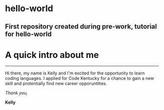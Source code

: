 # hello-world
First repository created during pre-work, tutorial for hello-world
---
# A quick intro about me
---
Hi there, my name is Kelly and I'm excited for the opportunity to learn coding languages. I applied for Code Kentucky for a chance to gain a new skill and protentially find new career opporuntities.

*Thank you,*

**Kelly**
